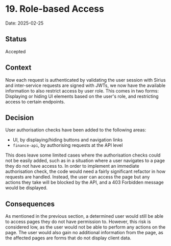 # 19. Role-based Access

Date: 2025-02-25

## Status

Accepted

## Context

Now each request is authenticated by validating the user session with Sirius and inter-service requests are signed with JWTs,
we now have the available information to also restrict access by user role. This comes in two forms: Displaying or hiding
UI elements based on the user's role, and restricting access to certain endpoints.

## Decision

User authorisation checks have been added to the following areas: 
* UI, by displaying/hiding buttons and navigation links
* `finance-api`, by authorising requests at the API level

This does leave some limited cases where the authorisation checks could not be easily added, such as in a situation where
a user navigates to a page they do not have access to. In order to implement an immediate authorisation check, the code
would need a fairly significant refactor in how requests are handled. Instead, the user can access the page but any actions
they take will be blocked by the API, and a 403 Forbidden message would be displayed.

## Consequences

As mentioned in the previous section, a determined user would still be able to access pages they do not have permission to.
However, this risk is considered low, as the user would not be able to perform any actions on the page. The user would also
gain no additional information from the page, as the affected pages are forms that do not display client data.
